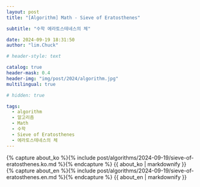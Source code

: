 ```yaml
---
layout: post
title: "[Algorithm] Math - Sieve of Eratosthenes"

subtitle: "수학 에라토스테네스의 체"

date: 2024-09-19 18:31:50
author: "lim.Chuck"

# header-style: text

catalog: true
header-mask: 0.4
header-img: "img/post/2024/algorithm.jpg"
multilingual: true

# hidden: true

tags:
  - algorithm
  - 알고리즘
  - Math
  - 수학
  - Sieve of Eratosthenes
  - 에라토스테네스의 체
---
```


<div class="ko post-container">
    {% capture about_ko %}{% include post/algorithms/2024-09-19/sieve-of-eratosthenes.ko.md %}{% endcapture %}
    {{ about_ko | markdownify }}
</div>
<div class="en post-container">
    {% capture about_en %}{% include post/algorithms/2024-09-19/sieve-of-eratosthenes.en.md %}{% endcapture %}
    {{ about_en | markdownify }}
</div>
